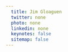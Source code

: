 ```yaml
---
  title: Jim Gloaguen
  twitter: none
  photo: none
  linkedin: none
  keynotes: false
  sitemap: false
---
```

